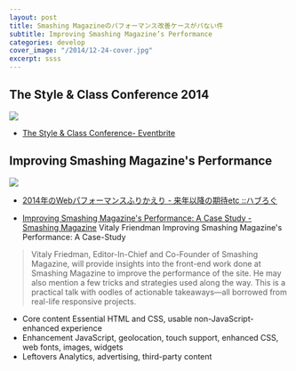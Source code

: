 ```yaml
---
layout: post
title: Smashing Magazineのパフォーマンス改善ケースがパない件
subtitle: Improving Smashing Magazine’s Performance
categories: develop
cover_image: "/2014/12-24-cover.jpg"
excerpt: ssss
---
```


## The Style & Class Conference 2014

![](/mol/images/2014/12-24-fig01.jpg)

+ [The Style & Class Conference- Eventbrite](http://www.eventbrite.com/e/the-style-class-conference-tickets-13842235499)



## Improving Smashing Magazine's Performance

![](/mol/images/2014/12-24-fig02.jpg)



+ [2014年のWebパフォーマンスふりかえり - 来年以降の期待etc ::ハブろぐ](http://havelog.ayumusato.com/develop/performance/e637-web_performance_2014.html)

+ [Improving Smashing Magazine's Performance: A Case Study - Smashing Magazine](http://www.smashingmagazine.com/2014/09/08/improving-smashing-magazine-performance-case-study/)
Vitaly Friendman
Improving Smashing Magazine's Performance: A Case-Study

> Vitaly Friedman, Editor-In-Chief and Co-Founder of Smashing Magazine, will provide insights into the front-end work done at Smashing Magazine to improve the performance of the site. He may also mention a few tricks and strategies used along the way. This is a practical talk with oodles of actionable takeaways—all borrowed from real-life responsive projects.


+ Core content Essential HTML and CSS, usable non-JavaScript-enhanced experience
+ Enhancement JavaScript, geolocation, touch support, enhanced CSS, web fonts, images, widgets
+ Leftovers Analytics, advertising, third-party content




